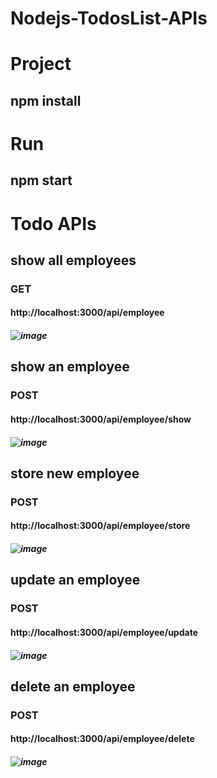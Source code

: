 # Nodejs-TodosList-APIs
# Project
## npm install
##
# Run
## npm start
##
##
# Todo APIs
## show all employees
### GET
#### http://localhost:3000/api/employee
##### ![image](https://user-images.githubusercontent.com/52547252/116326014-c45fb500-a7c3-11eb-83e5-0dfbbc06e5f3.png)
##
## show an employee
### POST
#### http://localhost:3000/api/employee/show
##### ![image](https://user-images.githubusercontent.com/52547252/116326115-f8d37100-a7c3-11eb-97f2-2c0e5fc8bc5c.png)
##
## store new employee
### POST
#### http://localhost:3000/api/employee/store
##### ![image](https://user-images.githubusercontent.com/52547252/116326217-320be100-a7c4-11eb-998a-c35badd20eb8.png)
##
## update an employee
### POST
#### http://localhost:3000/api/employee/update
##### ![image](https://user-images.githubusercontent.com/52547252/116326559-076e5800-a7c5-11eb-83a5-60424687f36c.png)
##
## delete an employee
### POST
#### http://localhost:3000/api/employee/delete
##### ![image](https://user-images.githubusercontent.com/52547252/116326344-8616c580-a7c4-11eb-83c3-e0a4cb508d61.png)

##
##
